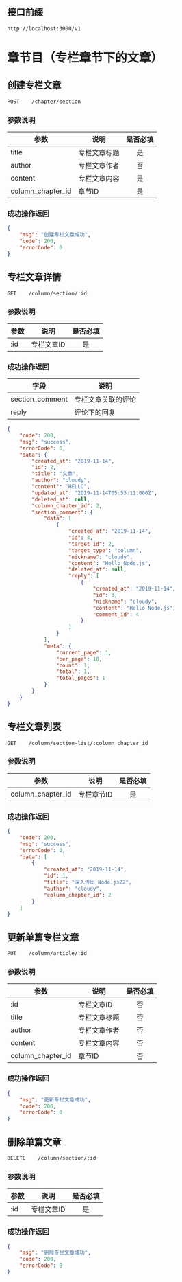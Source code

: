 ## 接口前缀
```shell
http://localhost:3000/v1
```

# 章节目（专栏章节下的文章）

## 创建专栏文章
```
POST    /chapter/section
```

### 参数说明
参数 | 说明 | 是否必填
---|---|:---:
title | 专栏文章标题 | 是
author | 专栏文章作者 | 否
content | 专栏文章内容 | 是
column_chapter_id | 章节ID | 是


### 成功操作返回
```json
{
    "msg": "创建专栏文章成功",
    "code": 200,
    "errorCode": 0
}
```

## 专栏文章详情
```
GET    /column/section/:id
```

### 参数说明
参数 | 说明 | 是否必填
---|---|:---:
:id | 专栏文章ID | 是


### 成功操作返回
字段 | 说明
---|---
section_comment | 专栏文章关联的评论
reply | 评论下的回复
```json
{
    "code": 200,
    "msg": "success",
    "errorCode": 0,
    "data": {
        "created_at": "2019-11-14",
        "id": 2,
        "title": "文章",
        "author": "cloudy",
        "content": "HELLO",
        "updated_at": "2019-11-14T05:53:11.000Z",
        "deleted_at": null,
        "column_chapter_id": 2,
        "section_comment": {
            "data": [
                {
                    "created_at": "2019-11-14",
                    "id": 4,
                    "target_id": 2,
                    "target_type": "column",
                    "nickname": "cloudy",
                    "content": "Hello Node.js",
                    "deleted_at": null,
                    "reply": [
                        {
                            "created_at": "2019-11-14",
                            "id": 3,
                            "nickname": "cloudy",
                            "content": "Hello Node.js",
                            "comment_id": 4
                        }
                    ]
                }
            ],
            "meta": {
                "current_page": 1,
                "per_page": 10,
                "count": 1,
                "total": 1,
                "total_pages": 1
            }
        }
    }
}
```

## 专栏文章列表
```
GET    /column/section-list/:column_chapter_id
```

### 参数说明
参数 | 说明 | 是否必填
---|---|:---:
column_chapter_id | 专栏章节ID | 是

### 成功操作返回
```json
{
    "code": 200,
    "msg": "success",
    "errorCode": 0,
    "data": [
        {
            "created_at": "2019-11-14",
            "id": 1,
            "title": "深入浅出 Node.js22",
            "author": "cloudy",
            "column_chapter_id": 2
        }
    ]
}
```

## 更新单篇专栏文章
```
PUT    /column/article/:id
```

### 参数说明
参数 | 说明 | 是否必填
---|---|:---:
:id | 专栏文章ID | 否
title | 专栏文章标题 | 否
author | 专栏文章作者 | 否
content | 专栏文章内容 | 否
column_chapter_id | 章节ID | 否

### 成功操作返回

```json
{
    "msg": "更新专栏文章成功",
    "code": 200,
    "errorCode": 0
}
```

## 删除单篇文章
```
DELETE    /column/section/:id
```

### 参数说明
参数 | 说明 | 是否必填
---|---|:---:
:id | 专栏文章ID | 是

### 成功操作返回

```json
{
    "msg": "删除专栏文章成功",
    "code": 200,
    "errorCode": 0
}
```
